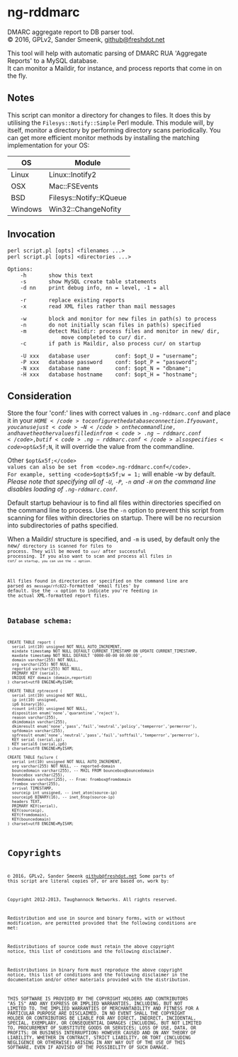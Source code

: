 # ng-rddmarc

DMARC aggregate report to DB parser tool.<br/>
&copy; 2016, GPLv2, Sander Smeenk, <github@freshdot.net>

This tool will help with automatic parsing of DMARC RUA 'Aggregate Reports' to a MySQL database.<br/>
It can monitor a Maildir, for instance, and process reports that come in on the fly.


## Notes
This script can monitor a directory for changes to files. It does this by
utilising the <code>Filesys::Notify::Simple</code> Perl module. This module
will, by itself, monitor a directory by performing directory scans
periodically. You can get more efficient monitor methods by installing the
matching implementation for your OS:

OS      | Module
------- | -----------------------
Linux   | Linux::Inotify2
OSX     | Mac::FSEvents
BSD     | Filesys::Notify::KQueue
Windows | Win32::ChangeNofity


## Invocation
```
perl script.pl [opts] <filenames ...>
perl script.pl [opts] <directories ...>

Options:
    -h       show this text
    -s       show MySQL create table statements
    -d nn    print debug info, nn = level, -1 = all

    -r       replace existing reports
    -x       read XML files rather than mail messages

    -w       block and monitor for new files in path(s) to process
    -n       do not initially scan files in path(s) specified
    -m       detect Maildir: process files and monitor in new/ dir,
                 move completed to cur/ dir.
    -c       if path is Maildir, also process cur/ on startup

    -U xxx   database user        conf: $opt_U = "username";
    -P xxx   database password    conf: $opt_P = "password";
    -N xxx   database name        conf: $opt_N = "dbname";
    -H xxx   database hostname    conf: $opt_H = "hostname";
```

## Consideration
Store the four 'conf:' lines with correct values in
<code>.ng-rddmarc.conf</code> and place it in your <code>$HOME</code> to
configure the database connection. If you want, you can use just
<code>-N</code> on the commandline, and have the other values filled in from
<code>.ng-rddmarc.conf</code>, but if <code>.ng-rddmarc.conf</code> also
specifies <code>$opt&x5f;N</code>, it will override the value from the commandline.

Other <code>$opt&x5f;</code> values can also be set from <code>.ng-rddmarc.conf</code>.
For example, setting <code>$opt$x5f;w = 1;</code> will enable -w by default. _Please note
that specifying all of <code>-U</code>, <code>-P</code>, <code>-n</code> and <code>-H</code>
on the command line disables loading of <code>.ng-rddmarc.conf</code>_.

Default startup behaviour is to find all files within directories specified on
the command line to process. Use the <code>-n</code> option to prevent this
script from scanning for files within directories on startup. There will be no
recursion into subdirectories of paths specified.

When a Maildir/ structure is specified, and <code>-m</code> is used, by default only the
<code>new/<code> directory is scanned for files to process. They will be moved to <code>cur/</code>
after successful processing. If you also want to scan and process all files in <code>cur/<code>
on startup, you can use the <code>-c</code> option.

All files found in directories or specified on the command line are parsed as
<code>message/rfc822</code>-formatted 'email files' by default. Use the
<code>-x</code> option to indicate you're feeding in the actual XML-formatted
report files.


## Database schema:
```mysql
CREATE TABLE report (
  serial int(10) unsigned NOT NULL AUTO_INCREMENT,
  mindate timestamp NOT NULL DEFAULT CURRENT_TIMESTAMP ON UPDATE CURRENT_TIMESTAMP,
  maxdate timestamp NOT NULL DEFAULT '0000-00-00 00:00:00',
  domain varchar(255) NOT NULL,
  org varchar(255) NOT NULL,
  reportid varchar(255) NOT NULL,
  PRIMARY KEY (serial),
  UNIQUE KEY domain (domain,reportid)
) charset=utf8 ENGINE=MyISAM;

CREATE TABLE rptrecord (
  serial int(10) unsigned NOT NULL,
  ip int(10) unsigned,
  ip6 binary(16),
  rcount int(10) unsigned NOT NULL,
  disposition enum('none','quarantine','reject'),
  reason varchar(255),
  dkimdomain varchar(255),
  dkimresult enum('none','pass','fail','neutral','policy','temperror','permerror'),
  spfdomain varchar(255),
  spfresult enum('none','neutral','pass','fail','softfail','temperror','permerror'),
  KEY serial (serial,ip),
  KEY serial6 (serial,ip6)
) charset=utf8 ENGINE=MyISAM;

CREATE TABLE failure (
  serial int(10) unsigned NOT NULL AUTO_INCREMENT,
  org varchar(255) NOT NULL, -- reported-domain
  bouncedomain varchar(255), -- MAIL FROM bouncebox@bouncedomain
  bouncebox varchar(255),
  fromdomain varchar(255), -- From: frombox@fromdomain
  frombox varchar(255),
  arrival TIMESTAMP,
  sourceip int unsigned, -- inet_aton(source-ip)
  sourceip6 BINARY(16), -- inet_6top(source-ip)
  headers TEXT,
  PRIMARY KEY(serial),
  KEY(sourceip),
  KEY(fromdomain),
  KEY(bouncedomain)
) charset=utf8 ENGINE=MyISAM;
```

# Copyrights
&copy; 2016, GPLv2, Sander Smeenk <github@freshdot.net>
Some parts of this script are literal copies of, or are based on, work by:

Copyright 2012-2013, Taughannock Networks. All rights reserved.

Redistribution and use in source and binary forms, with or without
modification, are permitted provided that the following conditions
are met:

Redistributions of source code must retain the above copyright
notice, this list of conditions and the following disclaimer.

Redistributions in binary form must reproduce the above copyright
notice, this list of conditions and the following disclaimer in the
documentation and/or other materials provided with the distribution.

THIS SOFTWARE IS PROVIDED BY THE COPYRIGHT HOLDERS AND CONTRIBUTORS
"AS IS" AND ANY EXPRESS OR IMPLIED WARRANTIES, INCLUDING, BUT NOT
LIMITED TO, THE IMPLIED WARRANTIES OF MERCHANTABILITY AND FITNESS FOR
A PARTICULAR PURPOSE ARE DISCLAIMED. IN NO EVENT SHALL THE COPYRIGHT
HOLDER OR CONTRIBUTORS BE LIABLE FOR ANY DIRECT, INDIRECT,
INCIDENTAL, SPECIAL, EXEMPLARY, OR CONSEQUENTIAL DAMAGES (INCLUDING,
BUT NOT LIMITED TO, PROCUREMENT OF SUBSTITUTE GOODS OR SERVICES; LOSS
OF USE, DATA, OR PROFITS; OR BUSINESS INTERRUPTION) HOWEVER CAUSED
AND ON ANY THEORY OF LIABILITY, WHETHER IN CONTRACT, STRICT
LIABILITY, OR TORT (INCLUDING NEGLIGENCE OR OTHERWISE) ARISING IN ANY
WAY OUT OF THE USE OF THIS SOFTWARE, EVEN IF ADVISED OF THE
POSSIBILITY OF SUCH DAMAGE.
